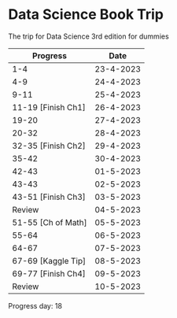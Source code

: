 # Data Science Book Trip
The trip for Data Science 3rd edition for dummies 

| Progress           | Date      |
| ------------------ | --------- |
| 1-4                | 23-4-2023 |
| 4-9                | 24-4-2023 |
| 9-11               | 25-4-2023 |
| 11-19 [Finish Ch1] | 26-4-2023 |
| 19-20              | 27-4-2023 |
| 20-32              | 28-4-2023 |
| 32-35 [Finish Ch2] | 29-4-2023 |
| 35-42              | 30-4-2023 |
| 42-43              | 01-5-2023 |
| 43-43              | 02-5-2023 |
| 43-51 [Finish Ch3] | 03-5-2023 |
| Review             | 04-5-2023 |
| 51-55 [Ch of Math] | 05-5-2023 |
| 55-64              | 06-5-2023 |
| 64-67              | 07-5-2023 |
| 67-69 [Kaggle Tip] | 08-5-2023 |
| 69-77 [Finish Ch4] | 09-5-2023 |
| Review             | 10-5-2023 |

Progress day: 18


